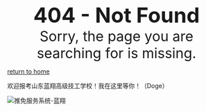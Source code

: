 <center><font size=10><strong>404 - Not Found</strong></font></center>

<center><font size=6>Sorry, the page you are searching for is missing.</font></center>


[return to home](/)

欢迎报考山东蓝翔高级技工学校！我在这里等你！（Doge）

![推免服务系统-蓝翔](https://cdn.jsdelivr.net/gh/gxf1212/notes@master/utils/figure/tuimian-bluefly.png)
